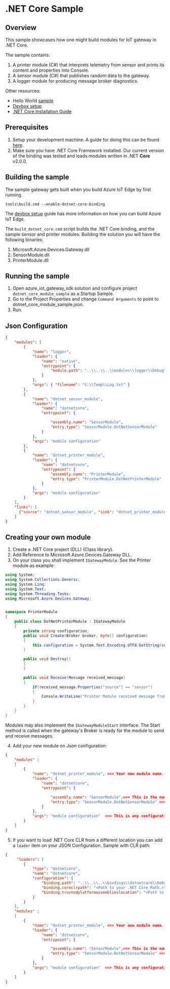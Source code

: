 .NET Core Sample
================

Overview
--------

This sample showcases how one might build modules for IoT gateway in .NET Core.

The sample contains:

1. A printer module (C#) that interprets telemetry from sensor and prints its content and properties into Console.
2. A sensor module (C#) that publishes random data to the gateway.
3. A logger module for producing message broker diagnostics.

Other resources:
- Hello World [sample](../hello_world/README.md)
- [Devbox setup](../../doc/devbox_setup.md)
- [.NET Core Installation Guide](https://www.microsoft.com/net/core)

Prerequisites
--------------
1. Setup your development machine. A guide for doing this can be found [here](../../doc/devbox_setup.md).
2. Make sure you have .NET Core Framework installed. Our current version of the binding was tested and loads modules written in .NET **Core** v2.0.0.

Building the sample
-------------------
The sample gateway gets built when you build Azure IoT Edge by first running
```
tools\build.cmd --enable-dotnet-core-binding
```

The [devbox setup](../../doc/devbox_setup.md) guide has more information on how you can build Azure IoT Edge.

The `build_dotnet_core.cmd` script builds the .NET Core binding, and the sample sensor and printer modules.
Building the solution you will have the following binaries: 
1. Microsoft.Azure.Devices.Gateway.dll
2. SensorModule.dll
3. PrinterModule.dll

Running the sample
------------------
1. Open azure_iot_gateway_sdk solution and configure project `dotnet_core_module_sample` as a Startup Sample.
2. Go to the Project Properties and change `Command Arguments` to point to dotnet_core_module_sample.json.
3. Run.




Json Configuration
------------------
```json
{
    "modules": [
        {
            "name": "logger",
            "loader": {
                "name": "native",
                "entrypoint": {
                    "module.path": "..\\..\\..\\modules\\logger\\Debug\\logger.dll"
                }
            },
            "args": { "filename": "C:\\Temp\\Log.txt" }
        },
        {
            "name": "dotnet_sensor_module",
            "loader": {
                "name": "dotnetcore",
                "entrypoint": {

                    "assembly.name": "SensorModule",
                    "entry.type": "SensorModule.DotNetSensorModule"
                }
            },
            "args": "module configuration"
        },
        {
            "name": "dotnet_printer_module",
            "loader": {
                "name": "dotnetcore",
                "entrypoint": {
                    "assembly.name": "PrinterModule",
                    "entry.type": "PrinterModule.DotNetPrinterModule"
                }
            },
            "args": "module configuration"
        }
    ],
    "links": [
      {"source": "dotnet_sensor_module", "sink": "dotnet_printer_module" }
    ]
}
```

Creating your own module
------------------------
1. Create a .NET Core project (DLL) (Class library).
2. Add Reference to Microsoft.Azure.Devices.Gateway DLL.
3. On your class you shall implement `IGatewayModule`.
   See the Printer module as example:
~~~~~~~~~~~~~~~~~~~~~~~~~~~~~~~~~~~~~~~~~~~~~~~~~~~~~~~~~~~~~~~~~~~~~~~~~~ C#
using System;
using System.Collections.Generic;
using System.Linq;
using System.Text;
using System.Threading.Tasks;
using Microsoft.Azure.Devices.Gateway;


namespace PrinterModule
{
    public class DotNetPrinterModule : IGatewayModule
    {
        private string configuration;
        public void Create(Broker broker, byte[] configuration)
        {
            this.configuration = System.Text.Encoding.UTF8.GetString(configuration);
        }

        public void Destroy()
        {
        }

        public void Receive(Message received_message)
        {
            if(received_message.Properties["source"] == "sensor")
            {
                Console.WriteLine("Printer Module received message from Sensor. Content: " + System.Text.Encoding.UTF8.GetString(received_message.Content, 0, received_message.Content.Length));
            }
        }
    }
}
~~~~~~~~~~~~~~~~~~~~~~~~~~~~~~~~~~~~~~~~~~~~~~~~~~~~~~~~~~~~~~~~~~~~~~~~~~

Modules may also implement the `IGatewayModuleStart` interface.  The Start method is called when the gateway's Broker is ready for the module to send and receive messages. 

4. Add your new module on Json configuration:
```json
{
    "modules" :
    [
        {
            "name": "dotnet_printer_module", ==> Your new module name. 
            "loader": {
                "name": "dotnetcore",
                "entrypoint": {

                    "assembly.name": "SensorModule",==> This is the name of your module dll. On this sample it is SensorModule.dll
                    "entry.type": "SensorModule.DotNetSensorModule" ==> This is the name of your Class (Namespace.ClassName) that implements IGatewayModule.
                }
            },
            "args": "module configuration"  ==> This is any configuration you want to use on your sample. It will be passed to you as a byte[] that should be converted to an UTF-8 Encoded String, you can add a JSON configuration in it.
        }
    ]
}
```
5. If you want to load .NET Core CLR from a different location you can add a `loader` item on your JSON Configuration. Sample with CLR path:
```json
{
     "loaders": [
        {
            "type": "dotnetcore",
            "name": "dotnetcore",
            "configuration": {
                "binding.path": "..\\..\\..\\bindings\\dotnetcore\\Debug\\dotnetcore.dll",
                "binding.coreclrpath": "<Path to your .NET Core Path.>",
                "binding.trustedplatformassemblieslocation": "<Path to find trusted platform assemblies, used by CLR."
            }
        }
    ],
    "modules" :
    [
        {
            "name": "dotnet_printer_module", ==> Your new module name. 
            "loader": {
                "name": "dotnetcore",
                "entrypoint": {

                    "assembly.name": "SensorModule",==> This is the name of your module dll. On this sample it is SensorModule.dll
                    "entry.type": "SensorModule.DotNetSensorModule" ==> This is the name of your Class (Namespace.ClassName) that implements IGatewayModule.
                }
            },
            "args": "module configuration"  ==> This is any configuration you want to use on your sample. It will be passed to you as a byte[] that should be converted to an UTF-8 Encoded String, you can add a JSON configuration in it.
        }
    ]
}
```

